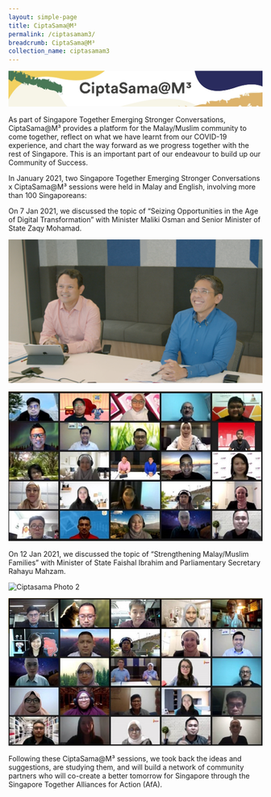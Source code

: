 ```yaml
---
layout: simple-page
title: CiptaSama@M³
permalink: /ciptasamam3/
breadcrumb: CiptaSama@M³
collection_name: ciptasamam3
---
```


![Ciptasama header](/images/Ciptasama-website-header.jpeg)

As part of Singapore Together Emerging Stronger Conversations, CiptaSama@M³ provides a platform for the Malay/Muslim community to come together, reflect on what we have learnt from our COVID-19 experience, and chart the way forward as we progress together with the rest of Singapore. This is an important part of our endeavour to build up our Community of Success.

In January 2021, two Singapore Together Emerging Stronger Conversations x CiptaSama@M³ sessions were held in Malay and English, involving more than 100 Singaporeans:

On 7 Jan 2021, we discussed the topic of “Seizing Opportunities in the Age of Digital Transformation” with Minister Maliki Osman and Senior Minister of State Zaqy Mohamad.

![Ciptasama Photo 1](/images/Ciptasama-photo-1.png)

![Ciptasama Photo 3](/images/Thank-you-1.jpg)

On 12 Jan 2021, we discussed the topic of “Strengthening Malay/Muslim Families” with Minister of State Faishal Ibrahim and Parliamentary Secretary Rahayu Mahzam.

![Ciptasama Photo 2](/images/Ciptasama-photo-2.jpg)

![Ciptasama Photo 4](/images/thank-you-2.jpg)

Following these CiptaSama@M³ sessions, we took back the ideas and suggestions, are studying them, and will build a network of community partners who will co-create a better tomorrow for Singapore through the Singapore Together Alliances for Action (AfA).
